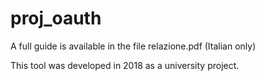 # proj_oauth

A full guide is available in the file relazione.pdf (Italian only)

This tool was developed in 2018 as a university project.

